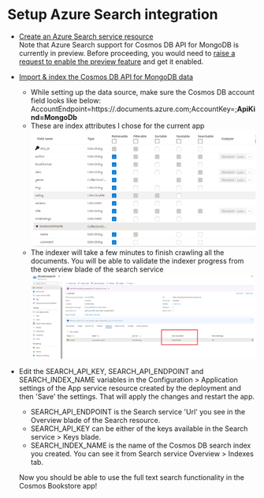# Setup Azure Search integration

- [Create an Azure Search service resource](https://docs.microsoft.com/en-us/azure/search/search-create-service-portal) \
Note that Azure Search support for Cosmos DB API for MongoDB is currently in preview. Before proceeding, you would need to [raise a request to enable the preview feature](https://forms.office.com/Pages/ResponsePage.aspx?id=v4j5cvGGr0GRqy180BHbR4LjgVsFqNxClqxaKNmnHHJUMlMwME9TQlJFT0xPRExMQzAwWDg0M1JJTi4u) and get it enabled.

- [Import & index the Cosmos DB API for MongoDB data](https://docs.microsoft.com/en-us/azure/search/search-howto-index-cosmosdb#use-the-portal)

  - While setting up the data source, make sure the Cosmos DB account field looks like below:
  AccountEndpoint=https://<Cosmos DB account name>.documents.azure.com;AccountKey=<Cosmos DB auth key>;**ApiKind=MongoDb**
  - These are index attributes I chose for the current app
    ![Search index attributes](./images/searchindexattributes.png)
  - The indexer will take a few minutes to finish crawling all the documents. You will be able to validate the indexer progress from the overview blade of the search service
  ![Search indexer completion](./images/searchindexercomplete.png)

- Edit the SEARCH_API_KEY, SEARCH_API_ENDPOINT and SEARCH_INDEX_NAME variables in the Configuration > Application settings of the App service resource created by the deployment and then 'Save' the settings. That will apply the changes and restart the app.<br />
  - SEARCH_API_ENDPOINT is the Search service 'Url' you see in the Overview blade of the Search resource.
  - SEARCH_API_KEY can be either of the keys available in the Search service > Keys blade.
  - SEARCH_INDEX_NAME is the name of the Cosmos DB search index you created. You can see it from Search service Overview > Indexes tab.

  Now you should be able to use the full text search functionality in the Cosmos Bookstore app!
